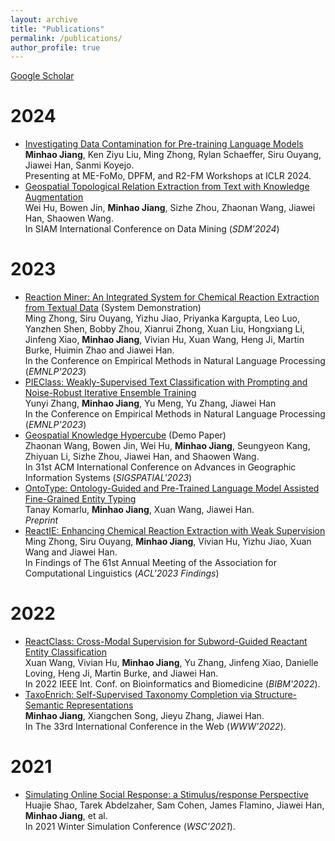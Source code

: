 ```yaml
---
layout: archive
title: "Publications"
permalink: /publications/
author_profile: true
---
```

[Google Scholar](https://scholar.google.com/citations?hl=en&view_op=list_works&authuser=1&gmla=AJsN-F4ncr6IwI5KoJbOBk1XKphtF7puaBPmcg-6M1Ik8VjaNl9Bg8uk4T_hONUaN_lEWGAjFfFwZkUA7sAmWOD_iy-YcyAzow&user=Qzm-cLIAAAAJ)
# 2024

* [Investigating Data Contamination for Pre-training Language Models](https://arxiv.org/abs/2401.06059)\
**Minhao Jiang**, Ken Ziyu Liu, Ming Zhong, Rylan Schaeffer, Siru Ouyang, Jiawei Han, Sanmi Koyejo.\
Presenting at ME-FoMo, DPFM, and R2-FM Workshops at ICLR 2024.
* [Geospatial Topological Relation Extraction from Text with Knowledge Augmentation]()\
Wei Hu, Bowen Jin, **Minhao Jiang**, Sizhe Zhou, Zhaonan Wang, Jiawei Han, Shaowen Wang.\
In SIAM International Conference on Data Mining (*SDM’2024*)

# 2023

* [Reaction Miner: An Integrated System for Chemical Reaction Extraction from Textual Data](https://aclanthology.org/2023.emnlp-demo.36/) (System Demonstration)\
Ming Zhong, Siru Ouyang, Yizhu Jiao, Priyanka Kargupta, Leo Luo, Yanzhen Shen, Bobby Zhou, Xianrui Zhong, Xuan Liu, Hongxiang Li, Jinfeng Xiao, **Minhao Jiang**, Vivian Hu, Xuan Wang, Heng Ji, Martin Burke, Huimin Zhao and Jiawei Han.\
In the Conference on Empirical Methods in Natural Language Processing (*EMNLP'2023*)
* [PIEClass: Weakly-Supervised Text Classification with Prompting and Noise-Robust Iterative Ensemble Training](https://arxiv.org/abs/2305.13723) \
Yunyi Zhang, **Minhao Jiang**, Yu Meng, Yu Zhang, Jiawei Han\
In the Conference on Empirical Methods in Natural Language Processing (*EMNLP'2023*)
* [Geospatial Knowledge Hypercube]() (Demo Paper)\
Zhaonan Wang, Bowen Jin, Wei Hu, **Minhao Jiang**, Seungyeon Kang, Zhiyuan Li, Sizhe Zhou, Jiawei Han, and Shaowen Wang.\
In 31st ACM International Conference on Advances in Geographic Information Systems (*SIGSPATIAL'2023*)
* [OntoType: Ontology-Guided and Pre-Trained Language Model Assisted Fine-Grained Entity Typing](https://arxiv.org/abs/2305.12307)\
Tanay Komarlu, **Minhao Jiang**, Xuan Wang, Jiawei Han.\
*Preprint*
* [ReactIE: Enhancing Chemical Reaction Extraction with Weak Supervision](https://arxiv.org/abs/2307.01448)\
Ming Zhong, Siru Ouyang, **Minhao Jiang**, Vivian Hu, Yizhu Jiao, Xuan Wang and Jiawei Han.\
In Findings of The 61st Annual Meeting of the Association for Computational Linguistics (*ACL'2023 Findings*)

# 2022

* [ReactClass: Cross-Modal Supervision for Subword-Guided Reactant Entity Classification](https://ieeexplore.ieee.org/document/9995489)\
Xuan Wang, Vivian Hu, **Minhao Jiang**, Yu Zhang, Jinfeng Xiao, Danielle Loving, Heng Ji, Martin Burke, and Jiawei Han.\
In 2022 IEEE Int. Conf. on Bioinformatics and Biomedicine (*BIBM'2022*).
* [TaxoEnrich: Self-Supervised Taxonomy Completion via Structure-Semantic Representations](https://arxiv.org/abs/2202.04887)\
**Minhao Jiang**, Xiangchen Song, Jieyu Zhang, Jiawei Han.\
In The 33rd International Conference in the Web (*WWW'2022*).

# 2021

* [Simulating Online Social Response: a Stimulus/response Perspective](https://www.cs.rpi.edu/~szymansk/papers/WSC_SocialSystems-4.13.pdf)\
Huajie Shao, Tarek Abdelzaher, Sam Cohen, James Flamino, Jiawei Han, **Minhao Jiang**, et al.\
In 2021 Winter Simulation Conference (*WSC'2021*).
